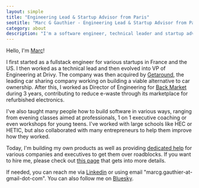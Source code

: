 ```yaml
---
layout: simple
title: "Engineering Lead & Startup Advisor from Paris"
seotitle: "Marc G Gauthier - Engineering Lead & Startup Advisor from Paris"
category: about
description: "I'm a software engineer, technical leader and startup advisor. I blog about writing software, side projects, entrepreneurship, management and more."
---
```


Hello, I'm [Marc][3]!

I first started as a fullstack engineer for various startups in France and the US. I then worked as a technical lead and then evolved into  VP of Engineering at Drivy. The company was then acquired by [Getaround][1], the leading car sharing company working on building a viable alternative to car ownership. After this, I worked as Director of Engineering for [Back Market][5] during 3 years, contributing to reduce e-waste through its marketplace for refurbished electronics.

I've also taught many people how to build software in various ways, ranging from evening classes aimed at professionals, 1 on 1 executive coaching or even workshops for young teens. I've worked with large schools like HEC or HETIC, but also collaborated with many entrepreneurs to help them improve how they worked.

Today, I'm building my own products as well as providing [dedicated help](/hire/) for various companies and executives to get them over roadblocks. If you want to hire me, please check out [this page][4] that gets into more details.

If needed, you can reach me via [Linkedin][3] or using email "marcg.gauthier-at-gmail-dot-com". You can also follow me on [Bluesky][6].

[1]:	https://getaround.com/
[3]:	https://www.linkedin.com/in/marcggauthier
[4]:	/hire/
[5]:    https://www.backmarket.com/
[6]:    https://bsky.app/profile/marcggauthier.bsky.social

